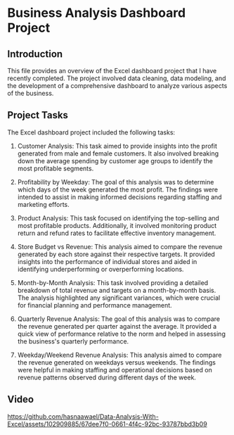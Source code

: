 # Business Analysis Dashboard Project 
## Introduction
This file provides an overview of the Excel dashboard project that I have recently completed. The project involved data cleaning, data modeling, and the development of a comprehensive dashboard to analyze various aspects of the business.

## Project Tasks
The Excel dashboard project included the following tasks:

1. Customer Analysis: This task aimed to provide insights into the profit generated from male and female customers. It also involved breaking down the average spending by customer age groups to identify the most profitable segments.

2. Profitability by Weekday: The goal of this analysis was to determine which days of the week generated the most profit. The findings were intended to assist in making informed decisions regarding staffing and marketing efforts.

3. Product Analysis: This task focused on identifying the top-selling and most profitable products. Additionally, it involved monitoring product return and refund rates to facilitate effective inventory management.

4. Store Budget vs Revenue: This analysis aimed to compare the revenue generated by each store against their respective targets. It provided insights into the performance of individual stores and aided in identifying underperforming or overperforming locations.

5. Month-by-Month Analysis: This task involved providing a detailed breakdown of total revenue and targets on a month-by-month basis. The analysis highlighted any significant variances, which were crucial for financial planning and performance management.

6. Quarterly Revenue Analysis: The goal of this analysis was to compare the revenue generated per quarter against the average. It provided a quick view of performance relative to the norm and helped in assessing the business's quarterly performance.

7. Weekday/Weekend Revenue Analysis: This analysis aimed to compare the revenue generated on weekdays versus weekends. The findings were helpful in making staffing and operational decisions based on revenue patterns observed during different days of the week.

## Video



https://github.com/hasnaawael/Data-Analysis-With-Excel/assets/102909885/67dee7f0-0661-4f4c-92bc-93787bbd3b09

